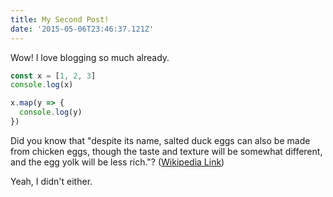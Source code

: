 ```yaml
---
title: My Second Post!
date: '2015-05-06T23:46:37.121Z'
---
```


Wow! I love blogging so much already.

```javascript
const x = [1, 2, 3]
console.log(x)

x.map(y => {
  console.log(y)
})
```

Did you know that "despite its name, salted duck eggs can also be made from
chicken eggs, though the taste and texture will be somewhat different, and the
egg yolk will be less rich."?
([Wikipedia Link](http://en.wikipedia.org/wiki/Salted_duck_egg))

Yeah, I didn't either.
